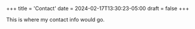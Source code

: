 +++
title = 'Contact'
date = 2024-02-17T13:30:23-05:00
draft = false
+++

This is where my contact info would go.
